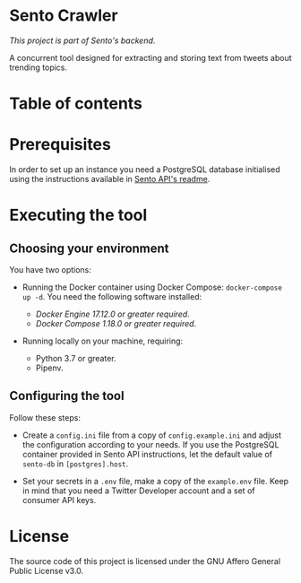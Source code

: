 # Sento Crawler

_This project is part of Sento's backend_.

A concurrent tool designed for extracting and storing text from tweets about trending topics.

# Table of contents

# Prerequisites

In order to set up an instance you need a PostgreSQL database initialised
using the instructions available in [Sento API's readme](https://github.com/robgc/sento-api).

# Executing the tool

## Choosing your environment

You have two options:

- Running the Docker container using Docker Compose: `docker-compose up -d`.
  You need the following software installed:
  - _Docker Engine 17.12.0 or greater required_.
  - _Docker Compose 1.18.0 or greater required_.

- Running locally on your machine, requiring:
  - Python 3.7 or greater.
  - Pipenv.

## Configuring the tool

Follow these steps:

- Create a `config.ini` file from a copy of `config.example.ini` and adjust
the configuration according to your needs. If you use the PostgreSQL container
provided in Sento API instructions, let the default value of `sento-db` in
`[postgres].host`.

- Set your secrets in a `.env` file, make a copy of the `example.env` file.
  Keep in mind that you need a Twitter Developer account and a set of
  consumer API keys.

# License

The source code of this project is licensed under the GNU Affero General
Public License v3.0.
